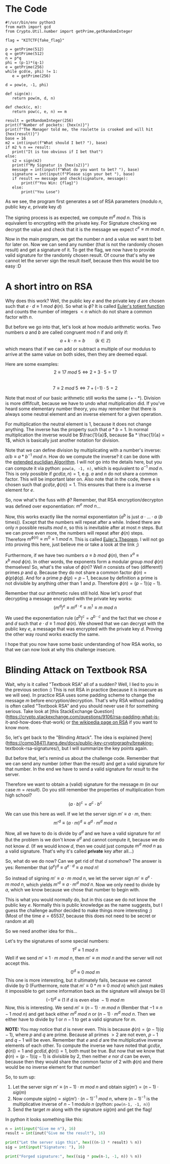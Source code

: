 # The Code  
```  
#!/usr/bin/env python3  
from math import gcd  
from Crypto.Util.number import getPrime,getRandomInteger

flag = "KITCTF{fake_flag}"

p = getPrime(512)  
q = getPrime(512)  
n = p*q  
phi = (p-1)*(q-1)  
e = getPrime(256)  
while gcd(e, phi) != 1:  
   e = getPrime(256)

d = pow(e, -1, phi)

def sign(m):  
   return pow(m, d, n)

def check(c, m):  
   return pow(c, e, n) == m

result = getRandomInteger(256)  
print(f"Number of pockets: {hex(n)}")  
print(f"The Manager told me, the roulette is crooked and will hit
{hex(result)}")  
base = 16  
m2 = int(input(f"What should I bet? "), base)  
if m2 % n == result:  
   print("It is too obvious if I bet that")  
else:  
   s2 = sign(m2)  
   print(f"My Signatur is {hex(s2)}")  
   message = int(input(f"What do you want to bet? "), base)  
   signature = int(input(f"Please sign your bet "), base)  
   if result == message and check(signature, message):  
       print(f"You Win: {flag}")  
   else:  
       print("You Lose")  
```

As we see, the program first generates a set of RSA parameters (modulo $n$,
public key $e$, private key $d$)

The signing process is as expected, we compute $m^d\ mod\ n$. This is
equivalent to encrypting with the private key. For Signature checking we
decrypt the value and check that it is the message we expect $c^e \equiv m\
mod\ n$.

Now in the main program, we get the number $n$ and a value we want to bet for
later on. Now we can send any number (that is not the randomly chosen result)
and get a signature of it. To get the flag, we now have to provide valid
signature for the randomly chosen result. Of course that's why we cannot let
the server sign the result itself, because then this would be too easy :D

# A short intro on RSA  
Why does this work? Well, the public key $e$ and the private key $d$ are
chosen such that $e \cdot d \equiv 1\ mod\ \phi(n)$. So what is $\phi$? It is
called [Euler's totient
function](https://en.wikipedia.org/wiki/Euler%27s_totient_function) and counts
the number of integers $< n$ which do not share a common factor with $n$.

But before we go into that, let's look at how modulo arithmetic works. Two
numbers $a$ and $b$ are called congruent mod n if and only if: $$a + k \cdot n
= b \qquad(k \in \mathbb{Z})$$ which means that if we can add or subtract a
multiple of our modulus to arrive at the same value on both sides, then they
are deemed equal.

Here are some examples:  
$$2 \equiv 17\ mod\ 5 \Leftrightarrow 2 + 3 \cdot 5 = 17 $$  
$$7 \equiv 2\ mod\ 5 \Leftrightarrow 7 + (-1) \cdot 5 = 2$$

Note that most of our basic arithmetic still works the same (+ - \*). Division
is more diffifcult, because we have to undo what multiplication did. If you've
heard some elementary number theory, you may remember that there is always
some neutral element and an inverse element for a given operation.

For multiplication the neutral element is $1$, because it does not change
anything. The inverse has the property such that $a * b = 1$. In normal
multiplication the inverse would be $\frac{1}{a}$, because $a * \frac{1}{a} =
1$, which is basically just another notation for division.

Note that we can define division by multiplicating with a number's inverse: $a
/ b \equiv a * b^{-1}\ mod\ n$. How do we compute the inverse? it can be done
with the [extended euclidian
Algorithm](https://en.wikipedia.org/wiki/Extended_Euclidean_algorithm). I will
not go into the details here, but you can compute it via python: `pow(a, -1,
n)`, which is equivalent to $a^{-1}\ mod\ n$. This is only possible if $gcd(a,
n) = 1$, e.g. $a$ and $n$ do not share a common factor. This will be important
later on. Also note that in the code, there e is chosen such that $gcd(e,
\phi(n)) = 1$. This ensures that there is a inverse element for $e$.

So, now what's the fuss with $\phi$? Remember, that RSA encryption/decrypton
was defined over exponentiation: $m^e\ mod\ n$...

Now, this works exactly like the normal exponentiaton ($a^b$ is just $a \cdot
\ldots \cdot a$ ($b$ times)). Except that the numbers will repeat after a
while. Indeed there are only $n$ possible results $mod\ n$, so this is
inevitable after at most $n$ steps. But we can prove even more, the numbers
will repeat after $\phi(n)$ steps. Therefore $m^{\phi(n)} \equiv m^0 \equiv 1\
mod\ n$. This is called [Euler's
Theorem](https://en.wikipedia.org/wiki/Euler%27s_theorem). I will not go into
proving this here, just believe me or take a look at the link ;)

Furthermore, if we have two numbers $a \equiv b\ mod\ \phi(n)$, then $x^a
\equiv x^b\ mod\ \phi(n)$. In other words, the exponents form a modular group
$mod\ \phi(n)$ themselves! So, what's the value of $\phi(n)$? Well $n$
consists of two (different!) primes $p$ and $q$. Because they do not share a
common factor $\phi(n) = \phi(p)\phi(q)$. And for a prime $p$ $\phi(p) = p-1$,
because by definition a prime is not divisible by anything other than $1$ and
$p$. Therefore $\phi(n) = (p-1)(q-1)$.

Remember that our arithmetic rules still hold. Now let's proof that decrypting
a message encrypted with the private key works:  
$$(m^d)^e \equiv m^{d \cdot e} \equiv m^1 \equiv m\ mod\ n$$

We used the exponentiation rule $(a^b)^c = a^{b \cdot c}$ and the fact that we
chose $e$ and $d$ such that $e \cdot d \equiv 1\ mod\ \phi(n)$. We showed that
we can decrypt with the public key $e$, a message that was encrypted with the
private key $d$. Proving the other way round works exactly the same.

I hope that you now have some basic understanding of how RSA works, so that we
can now look at why this challenge insecure.  
# Blinding Attack on Textbook RSA  
Wait, why is it called "Textbook RSA" all of a sudden? Well, I lied to you in
the previous section :) This is not RSA in practice (because it is insecure as
we will see). In practice RSA uses some padding scheme to change the message
$m$  before encryption/decryption. That's why RSA without padding is often
called "Textbook RSA" and you should never use it for something serious. Take
look at [this StackExchange
Question](https://crypto.stackexchange.com/questions/9106/rsa-padding-what-is-
it-and-how-does-that-work) or [the wikipedia page on
RSA](https://en.wikipedia.org/wiki/RSA_(cryptosystem)#Padding) if you want to
know more.

So, let's get back to the "Blinding Attack". The idea is explained
[here](https://comp38411.jtang.dev/docs/public-key-cryptography/breaking-
textbook-rsa-signatures/), but I will summarize the key points again.

But before that, let's remind us about the challenge code. Remember that we
can send any number (other than the result) and get a valid signature for that
number. In the end we have to send a valid signature for $result$ to the
server.

Therefore we want to obtain a (valid) signature for the message $m$ (in our
case $m = result$). Do you still remember the properties of multiplication
from high school?  
$$(a \cdot b)^c = a^c \cdot b^c$$

We can use this here as well. If we let the server sign $m' \equiv a \cdot m$,
then:  
$$m'^d \equiv (a \cdot m)^d \equiv a^d \cdot m^d\ mod\ n$$

Now, all we have to do is divide by $a^d$ and we have a valid signature for
$m$! But the problem is we don't know $a^d$ and cannot compute it, because we
do not know $d$. (If we would know $d$, then we could just compute $m^d\ mod\
n$ as a valid signature. That's why it's called __private__ key after all...)

So, what do we do now? Can we get rid of that $d$ somehow? The answer is yes:
Remember that $(a^e)^d \equiv a^{e \cdot d} \equiv a\ mod\ n$!

So instead of signing $m' \equiv a \cdot m\ mod\ n$, we let the server sign
$m' \equiv a^e \cdot m\ mod\ n$, which yields $m'^d \equiv a \cdot m^d\ mod\
n$. Now we only need to divide by $a$, which we know because we chose that
number to begin with.

This is what you would normally do, but in this case we do not know the public
key $e$. Normally this is public knowledge as the name suggests, but I guess
the challenge author decided to make things more interesting ;) (Most of the
time $e=65537$, because this does not need to be secret or random at all)

So we need another idea for this...

Let's try the signatures of some special numbers:  
$$1^d \equiv 1\ mod\ n$$ Well if we send $m' \equiv 1 \cdot m\ mod\ n$, then
$m' \equiv m\ mod\ n$ and the server will not accept this.  
$$0^d \equiv 0\ mod\ m$$ This one is more interesting, but it ultimately
fails, because we cannot divide by $0$ (Furthermore, note that $m' \equiv 0 *
m \equiv 0\ mod\ n$) which just makes it impossible to get some information
back as the signature will always be $0$)  
$$(-1)^d \equiv (1\text{ if d is even else }-1)\ mod\ m$$ Now, this is
interesting. We send $m' \equiv (n-1) \cdot m\ mod\ n$ (Rember that $-1 \equiv
n-1\ mod\ n$) and get back either $m^d\ mod\ n$ or $(n-1) \cdot m^d\ mod\ n$.
Then we either have to divide by $1$ or $n-1$ to get a valid signature for
$m$.

__NOTE:__ You may notice that $d$ is never even. This is because $\phi(n) =
(p-1)(q-1)$, where $p$ and $q$ are prime. Because all primes $> 2$ are not
even, $p-1$ and $q-1$ will be even. Remember that $e$ and $d$ are the
multiplicative inverse elements of each other. To compute the inverse we have
noted that $gcd(e, \phi(n)) = 1$ and $gcd(d, \phi(n)) = 1$, both must be true.
But now that we know that $\phi(n) = (p-1)(q-1)$ is divisible by 2, then
neither $e$ nor $d$ can be even, because then they would share the common
factor of $2$ with $\phi(n)$ and there would be no inverse element for that
number!

So, to sum up:  
1. Let the server sign $m' \equiv (n-1) \cdot m\ mod\ n$ and obtain $sig(m') = (n-1) \cdot sig(m)$  
2. Now compute $sig(m) = sig(m') \cdot (n-1)^{-1}\ mod\ n$, where $(n-1)^{-1}$ is the multiplicative inverse of $n-1$ modulo $n$ (python: `pow(n-1, -1, n)`)  
3. Send the target $m$ along with the signature $sig(m)$ and get the flag!

In python it looks something like this:  
```python  
n = int(input("Give me n"), 16)  
result = int(inut("Give me the result"), 16)

print("Let the server sign this", hex(((n-1) * result) % n))  
sig = int(input("Signature: "), 16)

print("Forged signature:", hex((sig * pow(n-1, -1, n)) % n))  
```